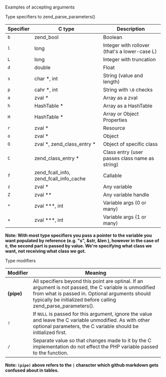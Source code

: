 Examples of accepting arguments

Type specifiers to zend_parse_parameters()

Specifier | C type | Description
--- | --- | ---
`b` | zend_bool | Boolean
`l` | long | Integer with rollover (that's a lower-case L)
`L` | long | Integer with truncation
`d` | double | Float
`s` | char *, int | String (value and length)
`p` | cahr *, int | String with `\0` checks
`a` | zval * | Array as a zval
`h` | HashTable * | Array as a HashTable
`H` | HashTable * | Array or Object Properties
`r` | zval * | Resource
`o` | zval * | Object
`O` | zval *, zend_class_entry * | Object of specific class
`C` | zend_class_entry * | Class entry (user passes class name as string)
`f` | zend_fcall_info, zend_fcall_info_cache | Callable
`z` | zval * | Any variable
`Z` | zval ** | Any variable handle
`*` | zval ***, int | Variable args (0 or many)
`+` | zval ***, int | Variable args (1 or many)

**Note: With most type specifiers you pass a pointer to the variable you want populated by reference (e.g. "s", &str, &len ), however in the case of `O`, the second part is passed by value.  We're specifying what class we want, not receiving what class we got.**

Type modifiers

Modifier | Meaning
--- | ---
**(pipe)** | All specifiers beyond this point are optinal.  If an argument is not passed, the C variable is unmodified from what is passed in.  Optional arguments should typically be initialized before calling zend_parse_parameters().
`!` | If `NULL` is passed for this argument, ignore the value and leave the C variable unmodified.  As with other optional parameters, the C variable should be initialized first.
`/` | Separate value so that changes made to it by the C implementation do not effect the PHP variable passed to the function.

**Note: `(pipe)` above refers to the `|` character which github markdown gets confused about in tables.**
